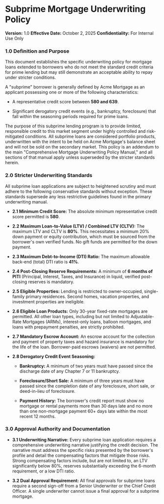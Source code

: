 Subprime Mortgage Underwriting Policy
=====================================

**Version:** 1.0 **Effective Date:** October 2, 2025 **Confidentiality:** For Internal Use Only

### **1.0 Definition and Purpose**

This document establishes the specific underwriting policy for mortgage loans extended to borrowers who do not meet the standard credit criteria for prime lending but may still demonstrate an acceptable ability to repay under stricter conditions.

A "subprime" borrower is generally defined by Acme Mortgage as an applicant possessing one or more of the following characteristics:

-   A representative credit score between **580 and 639**.

-   Significant derogatory credit events (e.g., bankruptcy, foreclosure) that fall within the seasoning periods required for prime loans.

The purpose of this subprime lending program is to provide limited, responsible credit to this market segment under highly controlled and risk-mitigated conditions. All subprime loans are considered portfolio products, underwritten with the intent to be held on Acme Mortgage's balance sheet and will not be sold on the secondary market. This policy is an addendum to the main "Comprehensive Mortgage Underwriting Policy Manual," and all sections of that manual apply unless superseded by the stricter standards herein.

### **2.0 Stricter Underwriting Standards**

All subprime loan applications are subject to heightened scrutiny and must adhere to the following conservative standards without exception. These standards supersede any less restrictive guidelines found in the primary underwriting manual.

-   **2.1 Minimum Credit Score:** The absolute minimum representative credit score permitted is **580**.

-   **2.2 Maximum Loan-to-Value (LTV) / Combined LTV (CLTV):** The maximum LTV and CLTV is **80%**. This necessitates a minimum 20% down payment or equity contribution, which must be sourced from the borrower's own verified funds. No gift funds are permitted for the down payment.

-   **2.3 Maximum Debt-to-Income (DTI) Ratio:** The maximum allowable back-end (total) DTI ratio is **41%**.

-   **2.4 Post-Closing Reserve Requirements:** A minimum of **6 months of PITI** (Principal, Interest, Taxes, and Insurance) in liquid, verified post-closing reserves is mandatory.

-   **2.5 Eligible Properties:** Lending is restricted to owner-occupied, single-family primary residences. Second homes, vacation properties, and investment properties are ineligible.

-   **2.6 Eligible Loan Products:** Only 30-year fixed-rate mortgages are permitted. All other loan types, including but not limited to Adjustable-Rate Mortgages (ARMs), interest-only loans, balloon mortgages, and loans with prepayment penalties, are strictly prohibited.

-   **2.7 Mandatory Escrow Account:** An escrow account for the collection and payment of property taxes and hazard insurance is mandatory for the life of the loan. Borrower-paid escrows (waivers) are not permitted.

-   **2.8 Derogatory Credit Event Seasoning:**

    -   **Bankruptcy:** A minimum of two years must have passed since the discharge date of any Chapter 7 or 11 bankruptcy.

    -   **Foreclosure/Short Sale:** A minimum of three years must have passed since the completion date of any foreclosure, short sale, or deed-in-lieu of foreclosure.

    -   **Payment History:** The borrower's credit report must show no mortgage or rental payments more than 30 days late and no more than one non-mortgage payment 60+ days late within the most recent 12 months.

### **3.0 Approval Authority and Documentation**

-   **3.1 Underwriting Narrative:** Every subprime loan application requires a comprehensive underwriting narrative justifying the credit decision. The narrative must address the specific risks presented by the borrower's profile and detail the compensating factors that mitigate those risks. Strong compensating factors include, but are not limited to, an LTV significantly below 80%, reserves substantially exceeding the 6-month requirement, or a low DTI ratio.

-   **3.2 Dual Approval Requirement:** All final approvals for subprime loans require a second sign-off from a Senior Underwriter or the Chief Credit Officer. A single underwriter cannot issue a final approval for a subprime mortgage.